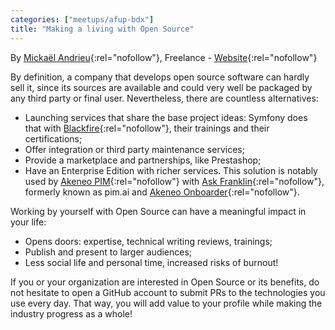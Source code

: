 ```yaml
---
categories: ["meetups/afup-bdx"]
title: "Making a living with Open Source"
---
```


By [Mickaël Andrieu](https://twitter.com/mickael_andrieu){:rel="nofollow"}, Freelance - [Website](http://www.mickael-andrieu.com/){:rel="nofollow"}

By definition, a company that develops open source software can hardly sell it, since its sources are available and
could very well be packaged by any third party or final user. Nevertheless, there are countless alternatives:
- Launching services that share the base project ideas: Symfony does that with [Blackfire](https://blackfire.io/){:rel="nofollow"},
  their trainings and their certifications;
- Offer integration or third party maintenance services;
- Provide a marketplace and partnerships, like Prestashop;
- Have an Enterprise Edition with richer services. This solution is notably used by [Akeneo PIM](https://www.akeneo.com/){:rel="nofollow"}
  with [Ask Franklin](https://www.akeneo.com/ask-franklin/){:rel="nofollow"}, formerly known as pim.ai and [Akeneo Onboarder](https://www.akeneo.com/akeneo-onboarder/){:rel="nofollow"}.

Working by yourself with Open Source can have a meaningful impact in your life:
- Opens doors: expertise, technical writing reviews, trainings;
- Publish and present to larger audiences;
- Less social life and personal time, increased risks of burnout!

If you or your organization are interested in Open Source or its benefits, do not hesitate to open a GitHub account to
submit PRs to the technologies you use every day. That way, you will add value to your profile while making the industry
progress as a whole!
